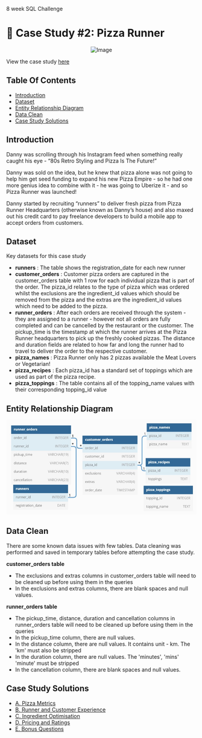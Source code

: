 
8 week SQL Challenge
# :pizza: Case Study #2: Pizza Runner
<p align="center">
<img src="https://8weeksqlchallenge.com/images/case-study-designs/2.png" alt="Image" width="450" height="450">

View the case study [here](https://8weeksqlchallenge.com/case-study-2/)

## Table Of Contents
  - [Introduction](#introduction)
  - [Dataset](#dataset)
  - [Entity Relationship Diagram](#entity-relationship-diagram)
  - [Data Clean](#data-clean)
  - [Case Study Solutions](#case-study-solutions)
  
## Introduction
Danny was scrolling through his Instagram feed when something really caught his eye - “80s Retro Styling and Pizza Is The Future!”

Danny was sold on the idea, but he knew that pizza alone was not going to help him get seed funding to expand his new Pizza Empire - so he had one more genius idea to combine with it - he was going to Uberize it - and so Pizza Runner was launched!

Danny started by recruiting “runners” to deliver fresh pizza from Pizza Runner Headquarters (otherwise known as Danny’s house) and also maxed out his credit card to pay freelance developers to build a mobile app to accept orders from customers.

## Dataset
Key datasets for this case study
- **runners** : The table shows the registration_date for each new runner
- **customer_orders** : Customer pizza orders are captured in the customer_orders table with 1 row for each individual pizza that is part of the order. The pizza_id relates to the type of pizza which was ordered whilst the exclusions are the ingredient_id values which should be removed from the pizza and the extras are the ingredient_id values which need to be added to the pizza.
- **runner_orders** : After each orders are received through the system - they are assigned to a runner - however not all orders are fully completed and can be cancelled by the restaurant or the customer. The pickup_time is the timestamp at which the runner arrives at the Pizza Runner headquarters to pick up the freshly cooked pizzas. The distance and duration fields are related to how far and long the runner had to travel to deliver the order to the respective customer.
- **pizza_names** : Pizza Runner only has 2 pizzas available the Meat Lovers or Vegetarian!
- **pizza_recipes** : Each pizza_id has a standard set of toppings which are used as part of the pizza recipe.
- **pizza_toppings** : The table contains all of the topping_name values with their corresponding topping_id value

## Entity Relationship Diagram
![alt text](https://github.com/rajmehta2411/Pizza_Runner/blob/main/ERD.jpg)

## Data Clean
There are some known data issues with few tables. Data cleaning was performed and saved in temporary tables before attempting the case study.

**customer_orders table**
- The exclusions and extras columns in customer_orders table will need to be cleaned up before using them in the queries
- In the exclusions and extras columns, there are blank spaces and null values.

**runner_orders table**
- The pickup_time, distance, duration and cancellation columns in runner_orders table will need to be cleaned up before using them in the queries
- In the pickup_time column, there are null values.
- In the distance column, there are null values. It contains unit - km. The 'km' must also be stripped
- In the duration column, there are null values. The 'minutes', 'mins' 'minute' must be stripped
- In the cancellation column, there are blank spaces and null values.



## Case Study Solutions
- [A. Pizza Metrics](https://github.com/rajmehta2411/Pizza_Runner/blob/main/Pizza%20Metrics.md)
- [B. Runner and Customer Experience](https://github.com/rajmehta2411/Pizza_Runner/blob/main/Runner%20and%20Customer%20Experience.md)
- [C. Ingredient Optimisation](https://github.com/rajmehta2411/Pizza_Runner/blob/main/Ingredient%20Optimization.md)
- [D. Pricing and Ratings](https://github.com/rajmehta2411/Pizza_Runner/blob/main/Pricing%20and%20Rating.md)
- [E. Bonus Questions](https://github.com/rajmehta2411/Pizza_Runner/blob/main/Bonus%20Questions.md)
